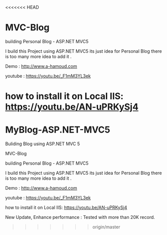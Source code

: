 <<<<<<< HEAD
# MVC-Blog
building Personal Blog - ASP.NET MVC5

 I build this Project using ASP.NET MVC5
 its just idea for Personal Blog
 there is too many more idea to add it .

Demo :
http://www.a-hamoud.com

youtube :
https://youtu.be/_F1mM3YL3ek


how to install it on Local IIS:
https://youtu.be/AN-uPRKySj4
=======
# MyBlog-ASP.NET-MVC5
Buliding Blog using  ASP.NET MVC 5  

MVC-Blog

building Personal Blog - ASP.NET MVC5

I build this Project using ASP.NET MVC5 its just idea for Personal Blog there is too many more idea to add it .

Demo : http://www.a-hamoud.com

youtube : https://youtu.be/_F1mM3YL3ek

how to install it on Local IIS: https://youtu.be/AN-uPRKySj4

New Update, Enhance performance : Tested with more than 20K record.
>>>>>>> origin/master
